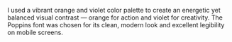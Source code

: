 I used a vibrant orange and violet color palette to create an energetic yet balanced visual contrast — orange for action and violet for creativity. The Poppins font was chosen for its clean, modern look and excellent legibility on mobile screens.
